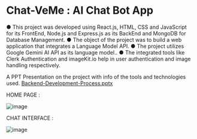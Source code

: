 # Chat-VeMe : AI Chat Bot App

● This project was developed using React.js, HTML, CSS and JavaScript for its FrontEnd, Node.js
and Express.js as its BackEnd and MongoDB for Database Management.
● The object of the project was to build a web application that integrates a Language Model API.
● The project utilizes Google Gemini AI API as its language model..
● The integrated tools like Clerk Authentication and imageKit.io help in user authentication and image
handling respectively.

A PPT Presentation on the project with info of the tools and technologies used.
[Backend-Development-Process.pptx](https://github.com/user-attachments/files/18435560/Backend-Development-Process.pptx)

HOME PAGE : 

![image](https://github.com/user-attachments/assets/9891e101-d0dc-42d1-b30d-ebb0c1bf7b1d)

CHAT INTERFACE :

![image](https://github.com/user-attachments/assets/41661a67-f15e-400e-902c-faaadf5af651)

